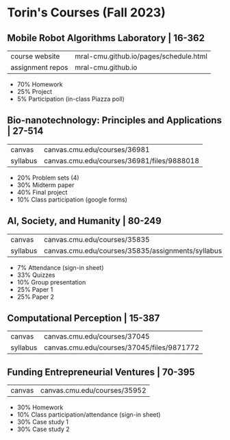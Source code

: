 # Torin's Courses (Fall 2023)

##  Mobile Robot Algorithms Laboratory | 16-362
|  |  |
|--|--|
| course website | mral-cmu.github.io/pages/schedule.html |
| assignment repos | mral-cmu.github.io |
- 70% Homework
-   25% Project
-   5% Participation (in-class Piazza poll)

##  Bio-nanotechnology: Principles and Applications | 27-514
|  |  |
|--|--|
| canvas | canvas.cmu.edu/courses/36981 |
| syllabus | canvas.cmu.edu/courses/36981/files/9888018 |

- 20%  Problem sets (4)
- 30% Midterm paper
- 40% Final project
- 10% Class participation (google forms)

##  AI, Society, and Humanity | 80-249
|  |  |
|--|--|
| canvas | canvas.cmu.edu/courses/35835 |
| syllabus | canvas.cmu.edu/courses/35835/assignments/syllabus |

- 7% Attendance (sign-in sheet)
- 33% Quizzes
- 10% Group presentation
- 25% Paper 1
- 25% Paper  2

## Computational Perception | 15-387
|  |  |
|--|--|
| canvas | canvas.cmu.edu/courses/37045 |
| syllabus | canvas.cmu.edu/courses/37045/files/9871772 |

##  Funding Entrepreneurial Ventures | 70-395
|  |  |
|--|--|
| canvas | canvas.cmu.edu/courses/35952 |

- 30% Homework  
- 10% Class participation/attendance  (sign-in sheet)
- 30% Case study  1  
- 30% Case study 2






<!--stackedit_data:
eyJoaXN0b3J5IjpbLTE2MzQxMDE5ODUsLTIyMDUyNTM1OSwxNT
M0ODAzMDAzLDI4MzcwOTgzNCwtMTc1MjI5MTA5OCwtMTIyMTY1
ODA1MCwtMTcxMzQ1NDE3NywxNzI4ODI2NTQ1LC0xMzgyNjM3Mz
Q1LDE0MTI0ODk0NjYsLTY1NjgyMTA0LC02Nzc2ODA5MjIsLTE3
MDUzMDQyMDVdfQ==
-->